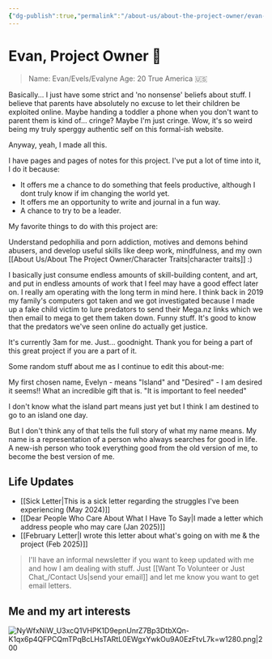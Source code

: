 ```yaml
---
{"dg-publish":true,"permalink":"/about-us/about-the-project-owner/evan-project-owner/"}
---
```


# Evan, Project Owner 🌺

>Name: Evan/Evels/Evalyne
>Age: 20
>True America 🇺🇸

Basically... I just have some strict and 'no nonsense' beliefs about stuff. I believe that parents have absolutely no excuse to let their children be exploited online. Maybe handing a toddler a phone when you don't want to parent them is kind of... cringe? Maybe I'm just cringe. Wow, it's so weird being my truly sperggy authentic self on this formal-ish website.

Anyway, yeah, I made all this.

I have pages and pages of notes for this project. I've put a lot of time into it, I do it because:

- It offers me a chance to do something that feels productive, although I dont truly know if im changing the world yet.
- It offers me an opportunity to write and journal in a fun way.
- A chance to try to be a leader.

My favorite things to do with this project are:

Understand pedophilia and porn addiction, motives and demons behind abusers, and develop useful skills like deep work, mindfulness, and my own [[About Us/About The Project Owner/Character Traits\|character traits]] :)

I basically just consume endless amounts of skill-building content, and art, and put in endless amounts of work that I feel may have a good effect later on. I really am operating with the long term in mind here. I think back in 2019 my family's computers got taken and we got investigated because I made up a fake child victim to lure predators to send their Mega.nz links which we then email to mega to get them taken down. Funny stuff. It's good to know that the predators we've seen online do actually get justice.

It's currently 3am for me. Just... goodnight. Thank you for being a part of this great project if you are a part of it.

Some random stuff about me as I continue to edit this about-me:

My first chosen name, Evelyn - means "Island" and "Desired" - I am desired it seems!! What an incredible gift that is. "It is important to feel needed"

I don't know what the island part means just yet but I think I am destined to go to an island one day.

But I don't think any of that tells the full story of what my name means. My name is a representation of a person who always searches for good in life. A new-ish person who took everything good from the old version of me, to become the best version of me.

## Life Updates

- [[Sick Letter\|This is a sick letter regarding the struggles I've been experiencing (May 2024)]] 
- [[Dear People Who Care About What I Have To Say\|I made a letter which address people who may care (Jan 2025)]]
- [[February Letter\|I wrote this letter about what's going on with me & the project (Feb 2025)]]

> I'll have an informal newsletter if you want to keep updated with me and how I am dealing with stuff. Just [[Want To Volunteer or Just Chat_/Contact Us\|send your email]] and let me know you want to get email letters. 

## Me and my art interests

![NyWfxNiW_U3xcQ1VHPK1D9epnUnrZ7Bp3DtbXQn-K1qx6p4QFPCQmTPqBcLHsTARtL0EWgxYwkOu9A0EzFtvL7k=w1280.png|200](/img/user/NyWfxNiW_U3xcQ1VHPK1D9epnUnrZ7Bp3DtbXQn-K1qx6p4QFPCQmTPqBcLHsTARtL0EWgxYwkOu9A0EzFtvL7k=w1280.png)

